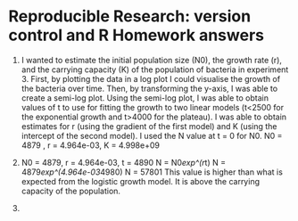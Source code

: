  # Reproducible Research: version control and R Homework answers  
1. I wanted to estimate the initial population size (N0), the growth rate (r), and the carrying capacity (K) of the population of bacteria in experiment 3. First, by plotting the data in a log plot I could visualise the growth of the bacteria over time. Then, by transforming the y-axis, I was able to create a semi-log plot. Using the semi-log plot, I was able to obtain values of t to use for fitting the growth to two linear models (t<2500 for the exponential growth and t>4000 for the plateau). I was able to obtain estimates for r (using the gradient of the first model) and K (using the intercept of the second model). I used the N value at t = 0 for N0. 
N0 = 4879 , r = 4.964e-03, K = 4.998e+09

2. N0 = 4879, r = 4.964e-03, t = 4890
   N = N0*exp^(r*t)
   N = 4879*exp^(4.964e-03*4980)
   N = 57801
   This value is higher than what is expected from the logistic growth model. It is above the carrying capacity of the population.

3. 

   
